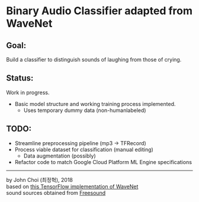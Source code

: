 # Binary Audio Classifier adapted from WaveNet

## Goal:
Build a classifier to distinguish sounds of laughing from those of crying.

## Status:
Work in progress.
* Basic model structure and working training process implemented.
  * Uses temporary dummy data (non-humanlabeled)

## TODO:
* Streamline preprocessing pipeline (mp3 -> TFRecord)
* Process viable dataset for classification (manual editing)
  * Data augmentation (possibly)
* Refactor code to match Google Cloud Platform ML Engine specifications

---

by John Choi (최정혁), 2018  
based on [this TensorFlow implementation of WaveNet](https://github.com/ibab/tensorflow-wavenet)   
sound sources obtained from [Freesound](https://www.freesound.org)
